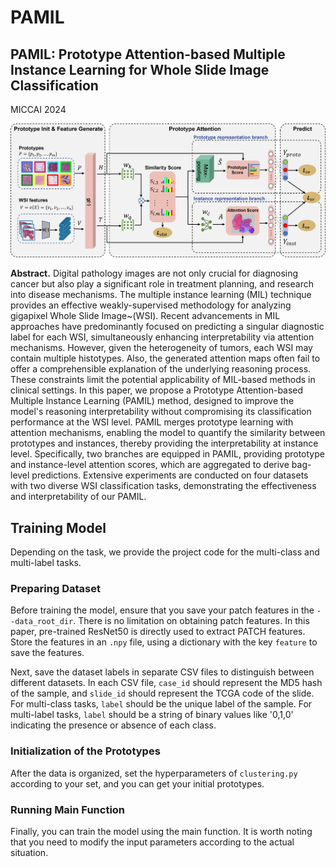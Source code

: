 # PAMIL
## PAMIL: Prototype Attention-based Multiple Instance Learning for Whole Slide Image Classification
MICCAI 2024

![Overview of PAMIL](./Image/overview.png)

**Abstract.** Digital pathology images are not only crucial for diagnosing cancer but also play a significant role in treatment planning, and research into disease mechanisms. The multiple instance learning (MIL) technique provides an effective weakly-supervised methodology for analyzing gigapixel Whole Slide Image~(WSI). Recent advancements in MIL approaches have predominantly focused on predicting a singular diagnostic label for each WSI, simultaneously enhancing interpretability via attention mechanisms.
However, given the heterogeneity of tumors, each WSI may contain multiple histotypes. Also, the generated attention maps often fail to offer a comprehensible explanation of the underlying reasoning process.
These constraints limit the potential applicability of MIL-based methods in clinical settings. In this paper, we propose a Prototype Attention-based Multiple Instance Learning (PAMIL) method, designed to improve the model's reasoning interpretability without compromising its classification performance at the WSI level. PAMIL merges prototype learning with attention mechanisms, enabling the model to quantify the similarity between prototypes and instances, thereby providing the interpretability at instance level. Specifically, two branches are equipped in PAMIL, providing prototype and instance-level attention scores, which are aggregated to derive bag-level predictions. Extensive experiments are conducted on four datasets with two diverse WSI classification tasks, demonstrating the effectiveness and interpretability of our PAMIL.

## Training Model

Depending on the task, we provide the project code for the multi-class and multi-label tasks.

### Preparing Dataset

Before training the model, ensure that you save your patch features in the `--data_root_dir`. There is no limitation on obtaining patch features. In this paper, pre-trained ResNet50 is directly used to extract PATCH features. Store the features in an `.npy` file, using a dictionary with the key `feature` to save the features.

Next, save the dataset labels in separate CSV files to distinguish between different datasets. In each CSV file, `case_id` should represent the MD5 hash of the sample, and `slide_id` should represent the TCGA code of the slide. For multi-class tasks, `label` should be the unique label of the sample. For multi-label tasks, `label` should be a string of binary values like '0,1,0' indicating the presence or absence of each class.

### Initialization of the Prototypes

After the data is organized, set the hyperparameters of `clustering.py` according to your set, and you can get your initial prototypes.

### Running Main Function

Finally, you can train the model using the main function. It is worth noting that you need to modify the input parameters according to the actual situation. 
